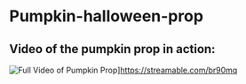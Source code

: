 # Pumpkin-halloween-prop

## Video of the pumpkin prop in action:
![Full Video of Pumpkin Prop](https://i.ibb.co/7WfGZJL/Image-from-i-OS-1.jpg)]https://streamable.com/br90mq
